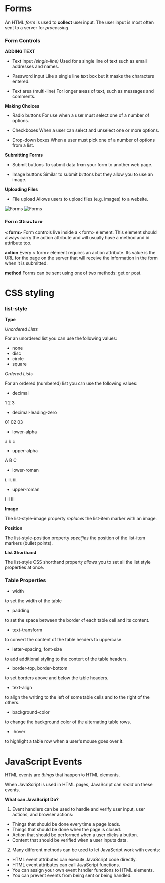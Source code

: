 # Forms

An HTML *form* is used to **collect** user input. The user input is most often sent to a server for *processing*.

### Form Controls

**ADDING TEXT**

* Text input *(single-line)*
Used for a single line of text such
as email addresses and names.

* Password input
Like a single line text box but it
masks the characters entered.

* Text area (multi-line)
For longer areas of text, such as
messages and comments.

**Making Choices**

* Radio buttons
For use when a user must select
one of a number of options.

* Checkboxes
When a user can select and
unselect one or more options.

* Drop-down boxes
When a user must pick one of a
number of options from a list.

**Submitting Forms**

* Submit buttons
To submit data from your form
to another web page.

* Image buttons
Similar to submit buttons but
they allow you to use an image.

**Uploading Files**

* File upload
Allows users to upload files
(e.g. images) to a website.

![Forms](https://opentechschool.github.io/python-flask/core/images/form-input.png)    ![Forms](https://lh3.googleusercontent.com/proxy/JxHTXTsnKYyZDIIJRUTDiV8tpknLkjaRfFfTKQ_YI89bx-gcLNROJEXIudLHvvY_qnmckiKJXHpmcdaD7vXoR-tlOAosix3yxOMnuS6_y6xL5Zj1tL1mt-4Ty4geiw4bNohmPdut0Rc39Ko6)


### Form Structure

**< form>**
Form controls live inside a
< form> element. This element
should always carry the action
attribute and will usually have a
method and id attribute too.

**action**
Every < form> element requires
an action attribute. Its value
is the URL for the page on the
server that will receive the
information in the form when it
is submitted.

**method**
Forms can be sent using one of
two methods: get or post.


# CSS styling

### list-style

**Type**

*Unordered Lists*

For an unordered list you can use
the following values:

* none
* disc
* circle
* square

*Ordered Lists*

For an ordered (numbered) list
you can use the following values:

* decimal

 1 2 3

* decimal-leading-zero

 01 02 03

* lower-alpha

a b c

* upper-alpha

A B C

* lower-roman

i. ii. iii.

* upper-roman

I II III

**Image**

The list-style-image property *replaces* the list-item marker with an image.

**Position**

The list-style-position property *specifies* the position of the list-item markers (bullet points).

**List Shorthand**

The list-style CSS shorthand property *allows* you to set all the list style properties at once.

### Table Properties

* width 

to set the width of the table

* padding

to set the space between the border of each table cell and its content.

* text-transform

to convert the content of the table headers to uppercase.

* letter-spacing, font-size

to add additional styling to the content of the table headers.

* border-top, border-bottom

to set borders above and below the table headers.

* text-align

to align the writing to the left of some table cells and to the right of the others.

* background-color

to change the background color of the alternating table rows.

* :hover 

to highlight a table row when a user's mouse goes over it.

# JavaScript Events

HTML events are *things* that happen to HTML elements.

When JavaScript is used in HTML pages, JavaScript can *react* on these events.

**What can JavaScript Do?**

1. Event handlers can be used to handle and verify user input, user actions, and browser actions:

* Things that should be done every time a page loads.
* Things that should be done when the page is closed.
* Action that should be performed when a user clicks a button.
* Content that should be verified when a user inputs data.

2. Many different methods can be used to let JavaScript work with events:

* HTML event attributes can execute JavaScript code directly.
* HTML event attributes can call JavaScript functions.
* You can assign your own event handler functions to HTML elements.
* You can prevent events from being sent or being handled.